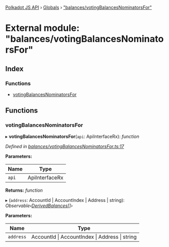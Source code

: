 [Polkadot JS API](../README.md) › [Globals](../globals.md) › ["balances/votingBalancesNominatorsFor"](_balances_votingbalancesnominatorsfor_.md)

# External module: "balances/votingBalancesNominatorsFor"

## Index

### Functions

* [votingBalancesNominatorsFor](_balances_votingbalancesnominatorsfor_.md#votingbalancesnominatorsfor)

## Functions

###  votingBalancesNominatorsFor

▸ **votingBalancesNominatorsFor**(`api`: ApiInterfaceRx): *function*

*Defined in [balances/votingBalancesNominatorsFor.ts:17](https://github.com/polkadot-js/api/blob/276da86dbe/packages/api-derive/src/balances/votingBalancesNominatorsFor.ts#L17)*

**Parameters:**

Name | Type |
------ | ------ |
`api` | ApiInterfaceRx |

**Returns:** *function*

▸ (`address`: AccountId | AccountIndex | Address | string): *Observable‹[DerivedBalances](../interfaces/_types_.derivedbalances.md)[]›*

**Parameters:**

Name | Type |
------ | ------ |
`address` | AccountId &#124; AccountIndex &#124; Address &#124; string |

